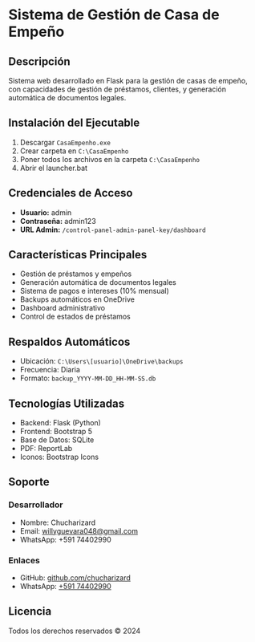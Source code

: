 # Sistema de Gestión de Casa de Empeño

## Descripción
Sistema web desarrollado en Flask para la gestión de casas de empeño, con capacidades de gestión de préstamos, clientes, y generación automática de documentos legales.

## Instalación del Ejecutable

1. Descargar `CasaEmpenho.exe`
2. Crear carpeta en `C:\CasaEmpenho`
3. Poner todos los archivos en la carpeta `C:\CasaEmpenho`
4. Abrir el launcher.bat 

## Credenciales de Acceso
- **Usuario:** admin
- **Contraseña:** admin123
- **URL Admin:** `/control-panel-admin-panel-key/dashboard`

## Características Principales
- Gestión de préstamos y empeños
- Generación automática de documentos legales
- Sistema de pagos e intereses (10% mensual)
- Backups automáticos en OneDrive
- Dashboard administrativo
- Control de estados de préstamos

## Respaldos Automáticos
- Ubicación: `C:\Users\[usuario]\OneDrive\backups`
- Frecuencia: Diaria
- Formato: `backup_YYYY-MM-DD_HH-MM-SS.db`

## Tecnologías Utilizadas
- Backend: Flask (Python)
- Frontend: Bootstrap 5
- Base de Datos: SQLite
- PDF: ReportLab
- Iconos: Bootstrap Icons

## Soporte

### Desarrollador
- Nombre: Chucharizard
- Email: willyguevara048@gmail.com
- WhatsApp: +591 74402990

### Enlaces
- GitHub: [github.com/chucharizard](https://github.com/chucharizard)
- WhatsApp: [+591 74402990](https://wa.me/59174402990)

## Licencia
Todos los derechos reservados © 2024
